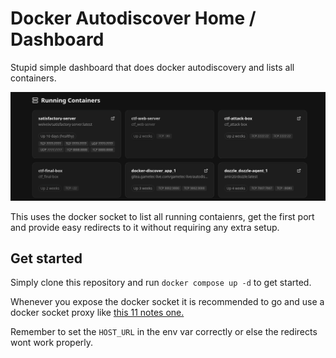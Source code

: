 # Docker Autodiscover Home / Dashboard

Stupid simple dashboard that does docker autodiscovery and lists all containers.

![](assets/2025-10-21-15-00-15-image.png)

This uses the docker socket to list all running contaienrs, get the first port and provide easy redirects to it without requiring any extra setup.

## Get started

Simply clone this repository and run `docker compose up -d` to get started.

Whenever you expose the docker socket it is recommended to go and use a docker socket proxy like [this 11 notes one.](https://github.com/11notes/docker-socket-proxy)

Remember to set the `HOST_URL` in the env var correctly or else the redirects wont work properly.


